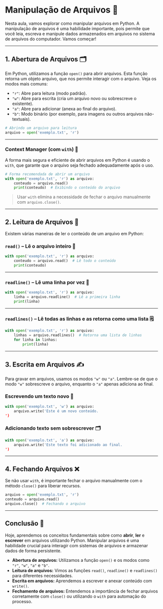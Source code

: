 
# Manipulação de Arquivos 📁

Nesta aula, vamos explorar como manipular arquivos em Python. A manipulação de arquivos é uma habilidade importante, pois permite que você leia, escreva e manipule dados armazenados em arquivos no sistema de arquivos do computador. Vamos começar!

---

## 1. Abertura de Arquivos 🗂️

Em Python, utilizamos a função `open()` para abrir arquivos. Esta função retorna um objeto arquivo, que nos permite interagir com o arquivo. Veja os modos mais comuns:

- `"r"`: Abre para leitura (modo padrão).
- `"w"`: Abre para escrita (cria um arquivo novo ou sobrescreve o existente).
- `"a"`: Abre para adicionar (anexa ao final do arquivo).
- `"b"`: Modo binário (por exemplo, para imagens ou outros arquivos não-textuais).

```python
# Abrindo um arquivo para leitura
arquivo = open('exemplo.txt', 'r')
```

---

### Context Manager (com `with`) 📝

A forma mais segura e eficiente de abrir arquivos em Python é usando o `with`, que garante que o arquivo seja fechado adequadamente após o uso.

```python
# Forma recomendada de abrir um arquivo
with open('exemplo.txt', 'r') as arquivo:
    conteudo = arquivo.read()
    print(conteudo)  # Exibindo o conteúdo do arquivo
```

> Usar `with` elimina a necessidade de fechar o arquivo manualmente com `arquivo.close()`.

---

## 2. Leitura de Arquivos 📖

Existem várias maneiras de ler o conteúdo de um arquivo em Python:

### `read()` – Lê o arquivo inteiro 📜

```python
with open('exemplo.txt', 'r') as arquivo:
    conteudo = arquivo.read()  # Lê todo o conteúdo
    print(conteudo)
```

---

### `readline()` – Lê uma linha por vez 📝

```python
with open('exemplo.txt', 'r') as arquivo:
    linha = arquivo.readline()  # Lê a primeira linha
    print(linha)
```

---

### `readlines()` – Lê todas as linhas e as retorna como uma lista 🗒️

```python
with open('exemplo.txt', 'r') as arquivo:
    linhas = arquivo.readlines()  # Retorna uma lista de linhas
    for linha in linhas:
        print(linha)
```

---

## 3. Escrita em Arquivos ✍️

Para gravar em arquivos, usamos os modos `"w"` ou `"a"`. Lembre-se de que o modo `"w"` sobrescreve o arquivo, enquanto o `"a"` apenas adiciona ao final.

### Escrevendo um texto novo 📝

```python
with open('exemplo.txt', 'w') as arquivo:
    arquivo.write('Este é um novo conteúdo.
')
```

### Adicionando texto sem sobrescrever 🗂️

```python
with open('exemplo.txt', 'a') as arquivo:
    arquivo.write('Este texto foi adicionado ao final.
')
```

---

## 4. Fechando Arquivos ❌

Se não usar `with`, é importante fechar o arquivo manualmente com o método `close()` para liberar recursos.

```python
arquivo = open('exemplo.txt', 'r')
conteudo = arquivo.read()
arquivo.close()  # Fechando o arquivo
```

---

## Conclusão 🏁

Hoje, aprendemos os conceitos fundamentais sobre como **abrir**, **ler** e **escrever** em arquivos utilizando Python. Manipular arquivos é uma habilidade crucial para interagir com sistemas de arquivos e armazenar dados de forma persistente.

- **Abertura de arquivos:** Utilizamos a função `open()` e os modos como `"r"`, `"w"`, `"a"` e `"b"`.
- **Leitura de arquivos:** Vimos as funções `read()`, `readline()` e `readlines()` para diferentes necessidades.
- **Escrita em arquivos:** Aprendemos a escrever e anexar conteúdo com `write()`.
- **Fechamento de arquivos:** Entendemos a importância de fechar arquivos corretamente com `close()` ou utilizando o `with` para automação do processo.